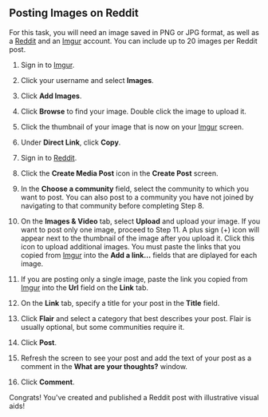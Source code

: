 
## Posting Images on Reddit

For this task, you will need an image saved in PNG or JPG format, as well as a [Reddit](https://www.reddit.com/) and an [Imgur](https://imgur.com/) account. You can include up to 20 images per Reddit post.   

1. Sign in to [Imgur](https://imgur.com/).  

2. Click your username and select **Images**.  
  
3. Click **Add Images**.  

4. Click **Browse** to find your image. Double click the image to upload it.  

5. Click the thumbnail of your image that is now on your [Imgur](https://imgur.com/) screen.  
 
6. Under **Direct Link**, click **Copy**.  

7. Sign in to [Reddit](https://www.reddit.com/).  

8. Click the **Create Media Post** icon in the **Create Post** screen.  

9. In the **Choose a community** field, select the community to which you want to post. You can also post to a community you have not joined by navigating to that community before completing Step 8.
    
10. On the **Images & Video** tab, select **Upload** and upload your image. If you want to post only one image, proceed to Step 11. A plus sign (+) icon will appear next to the thumbnail of the image after you upload it. Click this icon to upload additional images. You must paste the links that you copied from [Imgur](https://imgur.com/) into the **Add a link...** fields that are diplayed for each image.  
    
11. If you are posting only a single image, paste the link you copied from [Imgur](https://imgur.com/) into the **Url** field on the **Link** tab.  

12. On the **Link** tab, specify a title for your post in the **Title** field.  

13. Click **Flair** and select a category that best describes your post. Flair is usually optional, but some communities require it.  
 
14. Click **Post**.  

15. Refresh the screen to see your post and add the text of your post as a comment in the **What are your thoughts?** window.  

16. Click **Comment**.

Congrats! You've created and published a Reddit post with illustrative visual aids!
